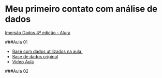 # Meu primeiro contato com análise de dados

[Imersão Dados 4ª edição - Alura](https://www.alura.com.br/imersao-dados-4/aula01-colab-python-pandas?utm_source=ActiveCampaign&utm_medium=email&utm_content=%5BImers%C3%A3o+Dados%5D+Aula+1+Liberada%21+%F0%9F%94%90&utm_campaign=%5BImers%C3%A3o%5D+%28Dados%29+Libera%C3%A7%C3%A3o+Aula+01&vgo_ee=Nn1nIYMCxZC5oAsJHdXzKTpxdzkQNl9LgdxZ9pnzLRY%3D)

###Aula 01
- [Base com dados utilizados na aula.](https://gist.githubusercontent.com/tgcsantos/3bdb29eba6ce391e90df2b72205ba891/raw/22fa920e80c9fa209a9fccc8b52d74cc95d1599b/dados_imoveis.csv)
- [Base de dados original](https://www.kaggle.com/datasets/kaggleshashankk/house-price-data-of-sao-paulo)
- [Video Aula](https://youtu.be/780mwgm9hJc)


###Aula 02
